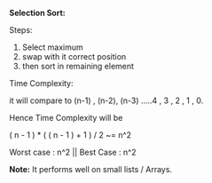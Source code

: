 **Selection Sort:**

Steps:
1. Select maximum 
2. swap with it correct position
3. then sort in remaining element

Time Complexity:

it will compare to (n-1) , (n-2), (n-3) .....4 , 3 , 2 , 1 , 0.

Hence Time Complexity will be

( n - 1 ) * ( ( n - 1 ) + 1 ) / 2  ~= n^2

Worst case : n^2 || Best Case : n^2

**Note:** It performs well on small lists / Arrays.